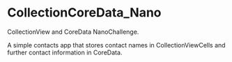 # CollectionCoreData_Nano
CollectionView and CoreData NanoChallenge.

A simple contacts app that stores contact names in CollectionViewCells and further contact information in CoreData.
